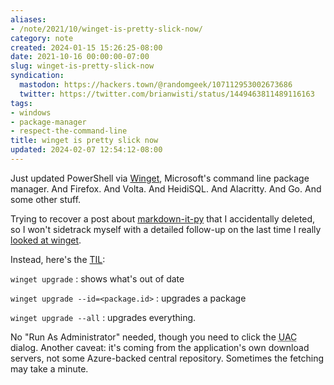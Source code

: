 ```yaml
---
aliases:
- /note/2021/10/winget-is-pretty-slick-now/
category: note
created: 2024-01-15 15:26:25-08:00
date: 2021-10-16 00:00:00-07:00
slug: winget-is-pretty-slick-now
syndication:
  mastodon: https://hackers.town/@randomgeek/107112953002673686
  twitter: https://twitter.com/brianwisti/status/1449463811489116163
tags:
- windows
- package-manager
- respect-the-command-line
title: winget is pretty slick now
updated: 2024-02-07 12:54:12-08:00
---
```


Just updated PowerShell via [Winget](../../../card/Winget.md), Microsoft's command line package manager. And Firefox. And Volta. And HeidiSQL. And Alacritty. And Go. And some other stuff.

Trying to recover a post about [markdown-it-py](https://markdown-it-py.readthedocs.io/en/latest/index.html) that I accidentally deleted, so I won't sidetrack myself with a detailed follow-up on the last time I really [looked at winget](../../2020/06/winget-preview.md).

Instead, here's the [TIL](../../../card/TIL.md):

`winget upgrade`
: shows what's out of date

`winget upgrade --id=<package.id>`
: upgrades a package

`winget upgrade --all`
: upgrades everything.

No "Run As Administrator" needed, though you need to click the <abbr title="User Access Control">UAC</abbr> dialog. Another caveat: it's coming from the application's own download servers, not some Azure-backed central repository. Sometimes the fetching may take a minute.